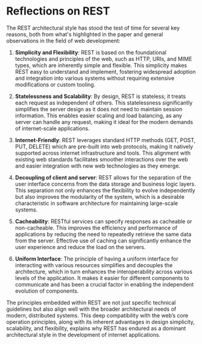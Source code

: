 # Reflections on REST

The REST architectural style has stood the test of time for several key reasons, both from what's highlighted in the paper and general observations in the field of web development:

1. **Simplicity and Flexibility**: REST is based on the foundational technologies and principles of the web, such as HTTP, URIs, and MIME types, which are inherently simple and flexible. This simplicity makes REST easy to understand and implement, fostering widespread adoption and integration into various systems without requiring extensive modifications or custom tooling.

2. **Statelessness and Scalability**: By design, REST is stateless; it treats each request as independent of others. This statelessness significantly simplifies the server design as it does not need to maintain session information. This enables easier scaling and load balancing, as any server can handle any request, making it ideal for the modern demands of internet-scale applications.

3. **Internet-Friendly**: REST leverages standard HTTP methods (GET, POST, PUT, DELETE) which are pre-built into web protocols, making it natively supported across internet infrastructure and tools. This alignment with existing web standards facilitates smoother interactions over the web and easier integration with new web technologies as they emerge.

4. **Decoupling of client and server**: REST allows for the separation of the user interface concerns from the data storage and business logic layers. This separation not only enhances the flexibility to evolve independently but also improves the modularity of the system, which is a desirable characteristic in software architecture for maintaining large-scale systems.

5. **Cacheability**: RESTful services can specify responses as cacheable or non-cacheable. This improves the efficiency and performance of applications by reducing the need to repeatedly retrieve the same data from the server. Effective use of caching can significantly enhance the user experience and reduce the load on the servers.

6. **Uniform Interface**: The principle of having a uniform interface for interacting with various resources simplifies and decouples the architecture, which in turn enhances the interoperability across various levels of the application. It makes it easier for different components to communicate and has been a crucial factor in enabling the independent evolution of components.

The principles embedded within REST are not just specific technical guidelines but also align well with the broader architectural needs of modern, distributed systems. This deep compatibility with the web’s core operation principles, along with its inherent advantages in design simplicity, scalability, and flexibility, explains why REST has endured as a dominant architectural style in the development of internet applications.
